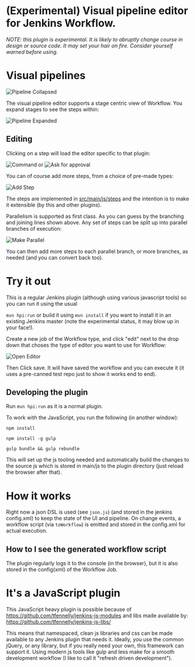 # (Experimental) Visual pipeline editor for Jenkins Workflow. 

_NOTE: this plugin is experimental. It is likely to abruptly change course in design or source code. It may set your hair on fire. Consider yourself warned before using._

# Visual pipelines

![Pipeline Collapsed](images/collapsed-pipeline.png)

The visual pipeline editor supports a stage centric view of Workflow. You expand stages to see the steps within: 

![Pipeline Expanded](images/expanded-pipeline.png)

## Editing

Clicking on a step will load the editor specific to that plugin: 

![Command](images/command.png)
or
![Ask for approval](images/user-approval.png)

You can of course add more steps, from a choice of pre-made types: 

![Add Step](images/add-step.png)

The steps are implemented in [src/main/js/steps](src/main/js/steps) and the intention is to make it extensible (by this and other plugins).

Parallelism is supported as first class. As you can guess by the branching and joining lines shown above. Any set of steps can be split up into parallel branches of execution:
 
![Make Parallel](images/convert-to-parallel.png)

You can then add more steps to each parallel branch, or more branches, as needed (and you can convert back too). 






# Try it out

This is a regular Jenkins plugin (although using various javascript tools) so you can run it using the usual 

`mvn hpi:run` or build it using `mvn install` if you want to install it in an existing Jenkins master (note the experimental status, it may blow up in your face!).

Create a new job of the Workflow type, and click "edit" next to the drop down that choses the type of editor you want to use for Workflow: 

![Open Editor](images/open-editor.png)

Then Click save. It will have saved the workflow and you can execute it (it uses a pre-canned test repo just to show it works end to end).

## Developing the plugin

Run `mvn hpi:run` as it is a normal plugin. 

To work with the JavaScript, you run the following (in another window): 

`npm install`

`npm install -g gulp`

`gulp bundle && gulp rebundle` 

This will set up the js tooling needed and automatically build the changes to the source
js which is stored in main/js to the plugin directory (just reload the browser after that).

# How it works

Right now a json DSL is used (see `json.js`) (and stored in the jenkins config.xml) to keep the state of the UI and pipeline. On change events, a workflow script (via `toWorkflow`) is emitted and stored in the config.xml for actual execution. 

## How to I see the generated workflow script

The plugin regularly logs it to the console (in the browser), but it is also stored in the config(xml) of the Workflow Job. 

# It's a JavaScript plugin

This JavaScript heavy plugin is possible because of https://github.com/tfennelly/jenkins-js-modules and libs made available by: https://github.com/tfennelly/jenkins-js-libs/

This means that namespaced, clean js libraries and css can be made available to any Jenkins plugin that needs it. Ideally, you use the common jQuery, or any library, but if you really need your own, this framework can support it. Using modern js tools like gulp and less make for a smooth development workflow (I like to call it "refresh driven development").
